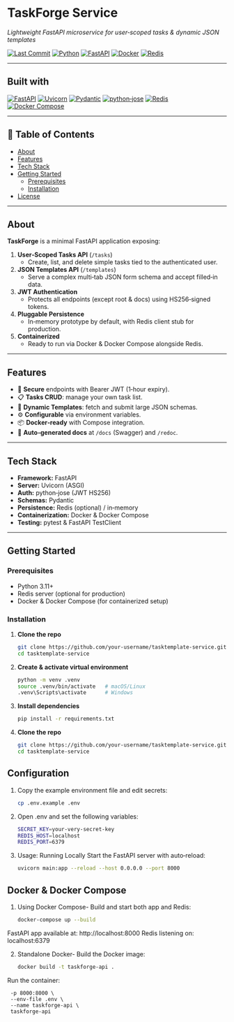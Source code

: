 # TaskForge Service  
*Lightweight FastAPI microservice for user‑scoped tasks & dynamic JSON templates*

[![Last Commit](https://img.shields.io/github/last-commit/AhmedShaikh-developer/tasktemplate-service?style=flat-square)](https://github.com/AhmedShaikh-developer/tasktemplate-service/commits) [![Python](https://img.shields.io/badge/Python-3.11-blue?style=flat-square&logo=python)](https://www.python.org/) [![FastAPI](https://img.shields.io/badge/FastAPI-009688?style=flat-square&logo=fastapi)](https://fastapi.tiangolo.com/) [![Docker](https://img.shields.io/badge/Docker-2496ED?style=flat-square&logo=docker)](https://www.docker.com/) [![Redis](https://img.shields.io/badge/Redis-DC382D?style=flat-square&logo=redis)](https://redis.io/)  

---

## Built with  

[![FastAPI](https://img.shields.io/badge/FastAPI-009688?style=flat-square&logo=fastapi)](https://fastapi.tiangolo.com/) [![Uvicorn](https://img.shields.io/badge/Uvicorn-000000?style=flat-square&logo=python)](https://www.uvicorn.org/) [![Pydantic](https://img.shields.io/badge/Pydantic-176EAB?style=flat-square&logo=python)](https://pydantic-docs.helpmanual.io/) [![python‑jose](https://img.shields.io/badge/python--jose-333333?style=flat-square)](https://github.com/mpdavis/python-jose) [![Redis](https://img.shields.io/badge/Redis-DC382D?style=flat-square&logo=redis)](https://redis.io/) [![Docker Compose](https://img.shields.io/badge/Docker_Compose-2496ED?style=flat-square&logo=docker)](https://docs.docker.com/compose/)  

---

## 📄 Table of Contents

- [About](#about)  
- [Features](#features)  
- [Tech Stack](#tech-stack)  
- [Getting Started](#getting-started)  
  - [Prerequisites](#prerequisites)  
  - [Installation](#installation)  
- [License](#license)  

---

## About

**TaskForge** is a minimal FastAPI application exposing:

1. **User‑Scoped Tasks API** (`/tasks`)  
   - Create, list, and delete simple tasks tied to the authenticated user.  
2. **JSON Templates API** (`/templates`)  
   - Serve a complex multi‑tab JSON form schema and accept filled‑in data.  
3. **JWT Authentication**  
   - Protects all endpoints (except root & docs) using HS256‑signed tokens.  
4. **Pluggable Persistence**  
   - In‑memory prototype by default, with Redis client stub for production.  
5. **Containerized**  
   - Ready to run via Docker & Docker Compose alongside Redis.  

---

## Features

- 🔐 **Secure** endpoints with Bearer JWT (1‑hour expiry).  
- 📋 **Tasks CRUD**: manage your own task list.  
- 📑 **Dynamic Templates**: fetch and submit large JSON schemas.  
- ⚙️ **Configurable** via environment variables.  
- 📦 **Docker‑ready** with Compose integration.  
- 📜 **Auto‑generated docs** at `/docs` (Swagger) and `/redoc`.  

---

## Tech Stack

- **Framework:** FastAPI  
- **Server:** Uvicorn (ASGI)  
- **Auth:** python‑jose (JWT HS256)  
- **Schemas:** Pydantic  
- **Persistence:** Redis (optional) / in‑memory  
- **Containerization:** Docker & Docker Compose  
- **Testing:** pytest & FastAPI TestClient  

---

## Getting Started

### Prerequisites

- Python 3.11+  
- Redis server (optional for production)  
- Docker & Docker Compose (for containerized setup)  

### Installation

1. **Clone the repo**  
   ```bash
   git clone https://github.com/your-username/tasktemplate-service.git
   cd tasktemplate-service

2. **Create & activate virtual environment**  
   ```bash
   python -m venv .venv
   source .venv/bin/activate   # macOS/Linux
   .venv\Scripts\activate      # Windows

3. **Install dependencies**  
   ```bash
   pip install -r requirements.txt

4. **Clone the repo**  
   ```bash
   git clone https://github.com/your-username/tasktemplate-service.git
   cd tasktemplate-service

## Configuration

1. Copy the example environment file and edit secrets:
   ```bash
   cp .env.example .env

2. Open .env and set the following variables:
   ```bash
   SECRET_KEY=your-very-secret-key
   REDIS_HOST=localhost
   REDIS_PORT=6379

3. Usage:
   Running Locally
   Start the FastAPI server with auto‑reload:
   ```bash
   uvicorn main:app --reload --host 0.0.0.0 --port 8000


## Docker & Docker Compose

1. Using Docker Compose- Build and start both app and Redis:
    ```bash
    docker-compose up --build
FastAPI app available at: http://localhost:8000
Redis listening on: localhost:6379

2. Standalone Docker- Build the Docker image:
    ```bash
    docker build -t taskforge-api .
Run the container:
 ```bashdocker run -d \
  -p 8000:8000 \
  --env-file .env \
  --name taskforge-api \
  taskforge-api
